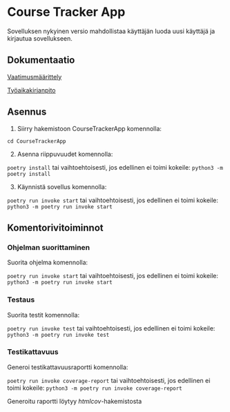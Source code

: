 # Course Tracker App

Sovelluksen nykyinen versio mahdollistaa käyttäjän luoda uusi käyttäjä ja kirjautua sovellukseen. 

## Dokumentaatio

[Vaatimusmäärittely](https://github.com/juhana-peltomaa/ot-harjoitustyo/blob/master/CourseTrackerApp/dokumentaatio/vaatimusmaarittely.md)

[Työaikakirjanpito](https://github.com/juhana-peltomaa/ot-harjoitustyo/blob/master/CourseTrackerApp/dokumentaatio/tuntikirjanpito.md)

## Asennus

1. Siirry hakemistoon CourseTrackerApp komennolla:

```cd CourseTrackerApp```

2. Asenna riippuvuudet komennolla:

```poetry install``` tai vaihtoehtoisesti, jos edellinen ei toimi kokeile: ```python3 -m poetry install```

3. Käynnistä sovellus komennolla:

```poetry run invoke start``` tai vaihtoehtoisesti, jos edellinen ei toimi kokeile: ```python3 -m poetry run invoke start```

## Komentorivitoiminnot

### Ohjelman suorittaminen

Suorita ohjelma komennolla:

```poetry run invoke start``` tai vaihtoehtoisesti, jos edellinen ei toimi kokeile: ```python3 -m poetry run invoke start```

### Testaus
Suorita testit komennolla:

```poetry run invoke test``` tai vaihtoehtoisesti, jos edellinen ei toimi kokeile: ```python3 -m poetry run invoke test```

### Testikattavuus
Generoi testikattavuusraportti komennolla:

```poetry run invoke coverage-report``` tai vaihtoehtoisesti, jos edellinen ei toimi kokeile: ```python3 -m poetry run invoke coverage-report```

Generoitu raportti löytyy _htmlcov_-hakemistosta
